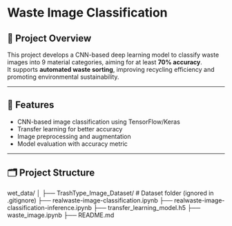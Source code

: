 # Waste Image Classification

## 🧠 Project Overview
This project develops a CNN-based deep learning model to classify waste images into 9 material categories, aiming for at least **70% accuracy**.  
It supports **automated waste sorting**, improving recycling efficiency and promoting environmental sustainability.

---

## 🚀 Features
- CNN-based image classification using TensorFlow/Keras  
- Transfer learning for better accuracy  
- Image preprocessing and augmentation  
- Model evaluation with accuracy metric  

---

## 🗂️ Project Structure
wet_data/
│
├── TrashType_Image_Dataset/ # Dataset folder (ignored in .gitignore)
├── realwaste-image-classification.ipynb
├── realwaste-image-classification-inference.ipynb
├── transfer_learning_model.h5
├── waste_image.ipynb
├── README.md

